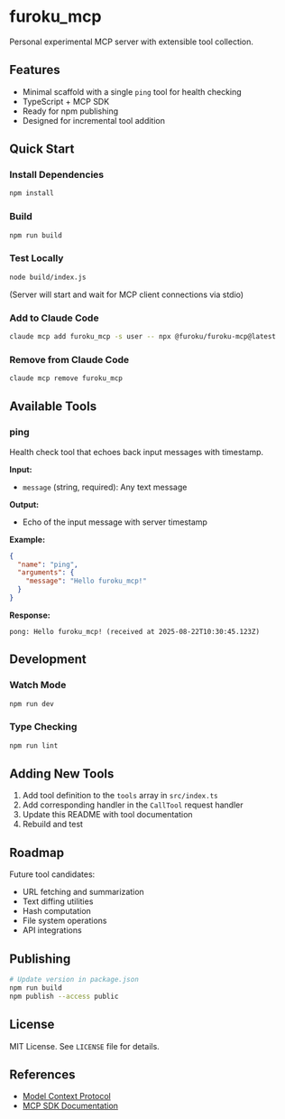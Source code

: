 # furoku_mcp

Personal experimental MCP server with extensible tool collection.

## Features
- Minimal scaffold with a single `ping` tool for health checking
- TypeScript + MCP SDK
- Ready for npm publishing
- Designed for incremental tool addition

## Quick Start

### Install Dependencies
```bash
npm install
```

### Build
```bash
npm run build
```

### Test Locally
```bash
node build/index.js
```
(Server will start and wait for MCP client connections via stdio)

### Add to Claude Code
```bash
claude mcp add furoku_mcp -s user -- npx @furoku/furoku-mcp@latest
```

### Remove from Claude Code
```bash
claude mcp remove furoku_mcp
```

## Available Tools

### ping
Health check tool that echoes back input messages with timestamp.

**Input:**
- `message` (string, required): Any text message

**Output:**
- Echo of the input message with server timestamp

**Example:**
```json
{
  "name": "ping",
  "arguments": {
    "message": "Hello furoku_mcp!"
  }
}
```

**Response:**
```
pong: Hello furoku_mcp! (received at 2025-08-22T10:30:45.123Z)
```

## Development

### Watch Mode
```bash
npm run dev
```

### Type Checking
```bash
npm run lint
```

## Adding New Tools

1. Add tool definition to the `tools` array in `src/index.ts`
2. Add corresponding handler in the `CallTool` request handler
3. Update this README with tool documentation
4. Rebuild and test

## Roadmap

Future tool candidates:
- URL fetching and summarization
- Text diffing utilities
- Hash computation
- File system operations
- API integrations

## Publishing

```bash
# Update version in package.json
npm run build
npm publish --access public
```

## License

MIT License. See `LICENSE` file for details.

## References

- [Model Context Protocol](https://modelcontextprotocol.io/)
- [MCP SDK Documentation](https://modelcontextprotocol.io/docs/sdk)
